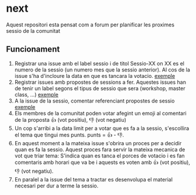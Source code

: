 # next
Aquest repositori esta pensat com a forum per planificar les proximes sessio de la comunitat

## Funcionament

1. Registrar una issue amb el label sessio i de titol Sessio-XX on XX es el numero de la sessio (un numero mes que la sessio anterior). Al cos de la issue s'ha d'incloure la data en que es tancara la votacio. [exemple](https://github.com/hackjustdesvern/next/issues/1)
2. Registrar issues amb propostes de sessions a fer. Aquestes issues han de tenir un label segons el tipus de sessio que sera (workshop, master class, ...) [exemple](https://github.com/hackjustdesvern/next/issues/2)
3. A la issue de la sessio, comentar referenciant propostes de sessio [exemple](https://github.com/hackjustdesvern/next/issues/1#issuecomment-559729916)
4. Els membres de la comunitat poden votar afegint un emoji al comentari de la proposta :+1: (vot positiu), :-1: (vot negatiu)
5. Un cop s'arribi a la data limit per a votar que es fa a la sessio, s'escollira el tema que tingui mes punts. punts = :+1: - :-1:.
6. En aquest moment a la mateixa issue s'obrira un proces per a decidir quan es fa la sessio. Aquest proces fara servir la mateixa mecanica de vot que triar tema: S'indica quan es tanca el porces de votacio i es fan comentaris amb horari que va be i aquests es voten amb :+1: (vot positiu), :-1: (vot negatiu).
7. En paralel a la issue del tema a tractar es desenvolupa el material necesari per dur a terme la sessio.
